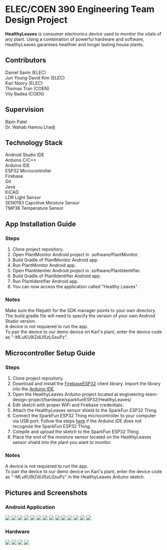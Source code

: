 # ELEC/COEN 390 Engineering Team Design Project

**HealthyLeaves** is consumer electronics device used to monitor the vitals of any plant. Using a combination of powerful hardware and software, HealthyLeaves garantees healthier and longer lasting house plants.

## Contributors
Daniel Savin (ELEC)  
Jun Young David Kim (ELEC)  
Karl Noory (ELEC)  
Thomas Tran (COEN)  
Vily Badea (COEN)  

## Supervision
Bipin Patel  
Dr. Wahab Hamou Lhadj  

## Technology Stack
Android Studio IDE  
Arduino C/C++  
Arduino IDE  
ESP32 Microcontroller  
Firebase  
Git  
Java  
KiCAD  
LDR Light Sensor  
SEN0193 Capcitive Moisture Sensor  
TMP36 Temperature Sensor  

## App Installation Guide
### Steps
1. Clone project repository.
1. Open PlantMonitor Android project in .software/PlantMonitor.
1. Build Gradle of PlantMonitor Android app.
1. Run PlantMonitor Android app.
1. Open PlantIdentier Android project in .software/PlantIdentifier.
1. Build Gradle of PlantIdentifier Android app.
1. Run PlantIdentifier Android app.
1. You can now access the application called "Healthy Leaves".

### Notes
Make sure the filepath for the SDK manager points to your own directory.  
The build.gradle file will need to specify the version of your own Android Studio version.  
A device is not requiered to run the app.  
To pair the device to our demo device on Karl's plant, enter the device code as "-MLuKU9iZdUl5zLGsuPz".  

## Microcontroller Setup Guide
### Steps
1. Clone project repository.
1. Download and install the [FirebaseESP32](https://www.arduino.cc/reference/en/libraries/firebase-esp32-client/) client library. Import the library into the [Arduino IDE](https://www.arduino.cc/en/software).
1. Open the HealthyLeaves Arduino project located at engineering-team-design-project/hardware/sparkfunESP32/HealthyLeaves/
1. Edit sketch with proper WiFi and Firebase credentials.
1. Attach the HealthyLeaves sensor shield to the SparkFun ESP32 Thing.
1. Connect the SparkFun ESP32 Thing microcontroller to your computer via USB port. Follow the steps [here](https://learn.sparkfun.com/tutorials/esp32-thing-hookup-guide) if the Arduino IDE does not recognise the SparkFun ESP32 Thing.
1. Compile and upload the sketch to the SparkFun ESP32 Thing.
1. Place the end of the moisture sensor located on the HealthyLeaves sensor shield into the plant you want to monitor.


### Notes
A device is not requiered to run the app.  
To pair the device to our demo device on Karl's plant, enter the device code as "-MLuKU9iZdUl5zLGsuPz" in the HealthyLeaves Arduino sketch.  

## Pictures and Screenshots
### Android Application
![](/software/screenshots/loginSignup.png)
![](/software/screenshots/home.png)
![](/software/screenshots/plantCatalog.png)
![](/software/screenshots/addPlantToCatalog.png)
![](/software/screenshots/editPlantToCatalog.png)
![](/software/screenshots/addPlantToUser.png)
![](/software/screenshots/livePlantSensorData.png)
![](/software/screenshots/lightGraph.png)
![](/software/screenshots/moistureGraph.png)
![](/software/screenshots/temperatureGraph.png)
![](/software/screenshots/notification.png)
![](/software/screenshots/userPlants.png)
![](/software/screenshots/rose.png)
![](/software/screenshots/credits.png)

### Hardware
![](/hardware/pictures/1.jpg)
![](/hardware/pictures/2.jpg)
![](/hardware/pictures/3.jpg)
![](/hardware/pictures/4.jpg)
